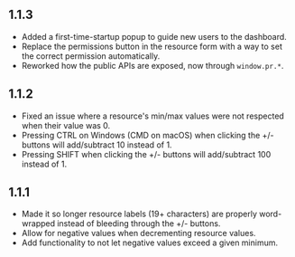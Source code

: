 1.1.3
--
* Added a first-time-startup popup to guide new users to the dashboard.
* Replace the permissions button in the resource form with a way to set the
  correct permission automatically.
* Reworked how the public APIs are exposed, now through `window.pr.*`.


1.1.2
--
* Fixed an issue where a resource's min/max values were not respected when their
  value was 0.
* Pressing CTRL on Windows (CMD on macOS) when clicking the +/- buttons will
  add/subtract 10 instead of 1.
* Pressing SHIFT when clicking the +/- buttons will add/subtract 100 instead of 1.


1.1.1
--
* Made it so longer resource labels (19+ characters) are properly word-wrapped
  instead of bleeding through the +/- buttons.
* Allow for negative values when decrementing resource values.
* Add functionality to not let negative values exceed a given minimum.
